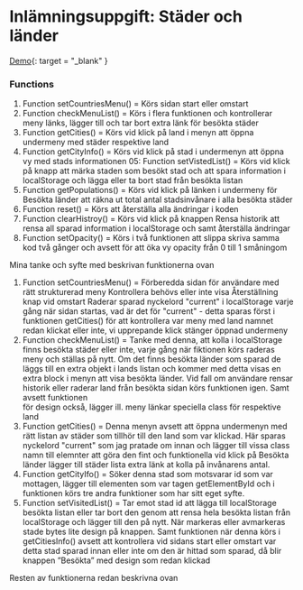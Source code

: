 # Inlämningsuppgift: Städer och länder

[Demo](https://argunho.github.io/Exircise-CountriesCities/){: target = "_blank" }

### Functions

01. Function setCountriesMenu()     = Körs sidan start eller omstart                        
02. Function checkMenuList()        = Körs i flera funktionen och kontrollerar meny länks, 
                                            lägger till och tar bort extra länk för besökta städer
03. Function getCities()            = Körs vid klick på land i menyn att öppna undermeny med städer respektive land
04. Function getCityInfo()          = Körs vid klick på stad i undermenyn att öppna vy med stads informationen
05: Function setVistedList()        = Körs vid klick på knapp att märka staden som besökt stad och att spara information 
                                            i localStorage och lägga eller ta bort stad från besökta listan
06. Function getPopulations()       = Körs vid klick på länken i undermeny för Besökta länder att räkna ut total antal
                                            stadsinvånare i alla besökta städer
07. Function reset()                = Körs att återställa alla ändringar i koden
08. Function clearHistroy()         = Körs vid klick på knappen Rensa historik att rensa all sparad information i localStorage
                                            och samt återställa ändringar
09. Function setOpacity()           = Körs i två funktionen att slippa skriva samma kod två gånger och avsett för att öka 
                                            vy opacity från 0 till 1 småningom


Mina tanke och syfte med beskrivan funktionerna ovan

01. Function setCountriesMenu()     = Förberedda sidan för användare med rätt strukturerad meny
                                      Kontrollera behövs eller inte visa Återställning knap vid omstart
                                      Raderar sparad nyckelord "current" i localStorage varje gång när sidan startas, vad är det
                                             för "current" - detta sparas först i funktionen getCities() för att kontrollera
                                             var meny med land namnet redan klickat eller inte, vi upprepande klick stänger öppnad undermeny
02. Function checkMenuList()        = Tanke med denna, att kolla i localStorage finns besökta städer eller inte, varje gång när fiktionen körs 
                                             raderas meny och ställas på nytt. Om det finns besökta länder som sparad de läggs till en extra
                                             objekt i lands listan och kommer med detta visas en extra block i menyn att visa besökta länder. Vid fall 
                                             om användare rensar historik eller raderar land från besökta sidan körs funktionen igen. Samt avsett funktionen    
                                             för design också, lägger ill. meny länkar speciella class för respektive land
03. Function getCities()            = Denna menyn avsett att öppna undermenyn med rätt listan av städer som tillhör till den land som var klickad.
                                      Här sparas nyckelord "current" som jag pratade om innan och lägger till vissa class namn till elemnter att göra
                                             den fint och funktionella vid klick på Besökta länder lägger till städer lista extra länk at kolla på invånarens antal.
04. Function getCityIfo()        = Söker denna stad som motsvarar id som var mottagen, lägger till elementen som var tagen getElementById
                                             och i funktionen körs tre andra funktioner som har sitt eget syfte.
05. Function setVisitedList()       = Tar emot stad id att lägga till localStorage besökta listan eller tar bort den genom att rensa hela besökta listan från localStorage
                                             och lägger till den på nytt. När markeras eller avmarkeras stade bytes lite design på knappen. Samt funktionen 
                                             när denna körs i getCitiesInfo() avsett att kontrollera vid sidans start eller omstart var detta stad sparad 
                                             innan eller inte om den är hittad som sparad, då blir knappen ”Besökta” med design som redan klickad


                                                                                                                           
Resten av funktionerna redan beskrivna ovan
